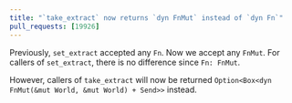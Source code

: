 ```yaml
---
title: "`take_extract` now returns `dyn FnMut` instead of `dyn Fn`"
pull_requests: [19926]
---
```


Previously, `set_extract` accepted any `Fn`. Now we accept any `FnMut`. For callers of
`set_extract`, there is no difference since `Fn: FnMut`.

However, callers of `take_extract` will now be returned
`Option<Box<dyn FnMut(&mut World, &mut World) + Send>>` instead.

